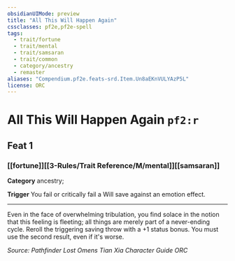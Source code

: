 ```yaml
---
obsidianUIMode: preview
title: "All This Will Happen Again"
cssclasses: pf2e,pf2e-spell
tags:
  - trait/fortune
  - trait/mental
  - trait/samsaran
  - trait/common
  - category/ancestry
  - remaster
aliases: "Compendium.pf2e.feats-srd.Item.Un8aEKnVULYAzP5L"
license: ORC
---
```

# All This Will Happen Again `pf2:r`
## Feat 1
### [[fortune]][[3-Rules/Trait Reference/M/mental]][[samsaran]]

**Category** ancestry; 




**Trigger** You fail or critically fail a Will save against an emotion effect.

* * *

Even in the face of overwhelming tribulation, you find solace in the notion that this feeling is fleeting; all things are merely part of a never-ending cycle. Reroll the triggering saving throw with a +1 status bonus. You must use the second result, even if it's worse.

*Source: Pathfinder Lost Omens Tian Xia Character Guide*
*ORC*